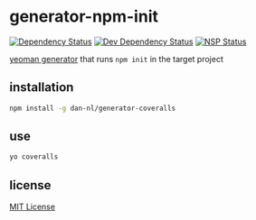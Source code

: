 # generator-npm-init
[![Dependency Status][david-dm-image]][david-dm-url] [![Dev Dependency Status][david-dm-dev-image]][david-dm-dev-url] [![NSP Status][nsp-image]][nsp-url]

[yeoman generator][yeoman-getting-started-url] that runs `npm init` in the target project

## installation
```bash
npm install -g dan-nl/generator-coveralls
```

## use
```bash
yo coveralls
```

## license
[MIT License][mit-license]

[david-dm-image]: https://david-dm.org/dan-nl/generator-npm-init.svg
[david-dm-url]: https://david-dm.org/dan-nl/generator-npm-init
[david-dm-dev-image]: https://david-dm.org/dan-nl/generator-npm-init/dev-status.svg
[david-dm-dev-url]: https://david-dm.org/dan-nl/generator-npm-init?type=dev
[mit-license]: https://raw.githubusercontent.com/dan-nl/generator-npm-init/master/license.txt
[nsp-image]: https://nodesecurity.io/orgs/githubdan-nl/projects/42250a61-6a7d-4f52-b989-034bdfa419e1/badge
[nsp-url]: https://nodesecurity.io/orgs/githubdan-nl/projects/42250a61-6a7d-4f52-b989-034bdfa419e1
[yeoman-getting-started-url]: http://yeoman.io/authoring/index.html
